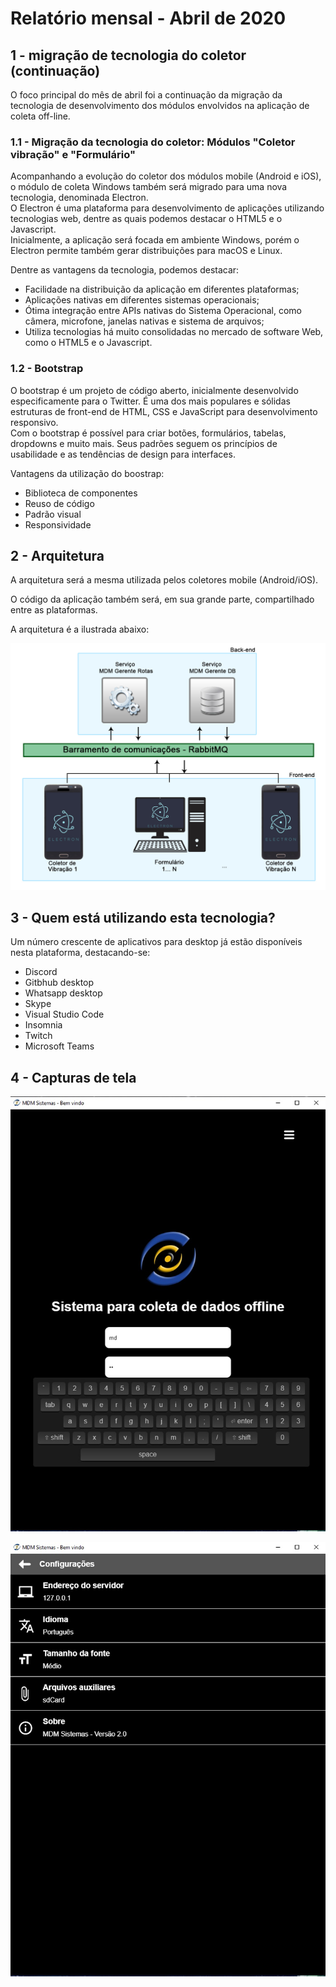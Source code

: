 # Relatório mensal - Abril de 2020

## 1 - migração de tecnologia do coletor (continuação)

O foco principal do mês de abril foi a continuação da migração da tecnologia de desenvolvimento dos módulos envolvidos na aplicação de coleta off-line.

### 1.1 - Migração da tecnologia do coletor: Módulos "Coletor vibração" e "Formulário"

Acompanhando a evolução do coletor dos módulos mobile (Android e iOS), o módulo de coleta Windows também será migrado para uma nova tecnologia, denominada Electron.\
O Electron é uma plataforma para desenvolvimento de aplicações utilizando tecnologias web, dentre as quais podemos destacar o HTML5 e o Javascript.\
Inicialmente, a aplicação será focada em ambiente Windows, porém o Electron permite também gerar distribuições para macOS e Linux.

Dentre as vantagens da tecnologia, podemos destacar:
- Facilidade na distribuição da aplicação em diferentes plataformas;
- Aplicações nativas em diferentes sistemas operacionais;
- Ótima integração entre APIs nativas do Sistema Operacional, como câmera, microfone, janelas nativas e sistema de arquivos;
- Utiliza tecnologias há muito consolidadas no mercado de software Web, como o HTML5 e o Javascript.

### 1.2 - Bootstrap

O bootstrap é um projeto de código aberto, inicialmente desenvolvido especificamente para o Twitter. É uma dos mais populares e sólidas estruturas de front-end de HTML, CSS e JavaScript para desenvolvimento responsivo.\
Com o bootstrap é possível para criar botões, formulários, tabelas, dropdowns e muito mais. Seus padrões seguem os princípios de usabilidade e as tendências de design para interfaces.

Vantagens da utilização do boostrap:
- Biblioteca de componentes
- Reuso de código
- Padrão visual
- Responsividade

## 2 - Arquitetura

A arquitetura será a mesma utilizada pelos coletores mobile (Android/iOS).

O código da aplicação também será, em sua grande parte, compartilhado entre as plataformas.

A arquitetura é a ilustrada abaixo:

![](images/barramento-electron.jpg)

## 3 - Quem está utilizando esta tecnologia?

Um número crescente de aplicativos para desktop já estão disponíveis nesta plataforma, destacando-se:

- Discord
- Gitbhub desktop
- Whatsapp desktop
- Skype
- Visual Studio Code
- Insomnia
- Twitch
- Microsoft Teams

## 4 - Capturas de tela

![](images/login.jpg)

![](images/settings.jpg)
